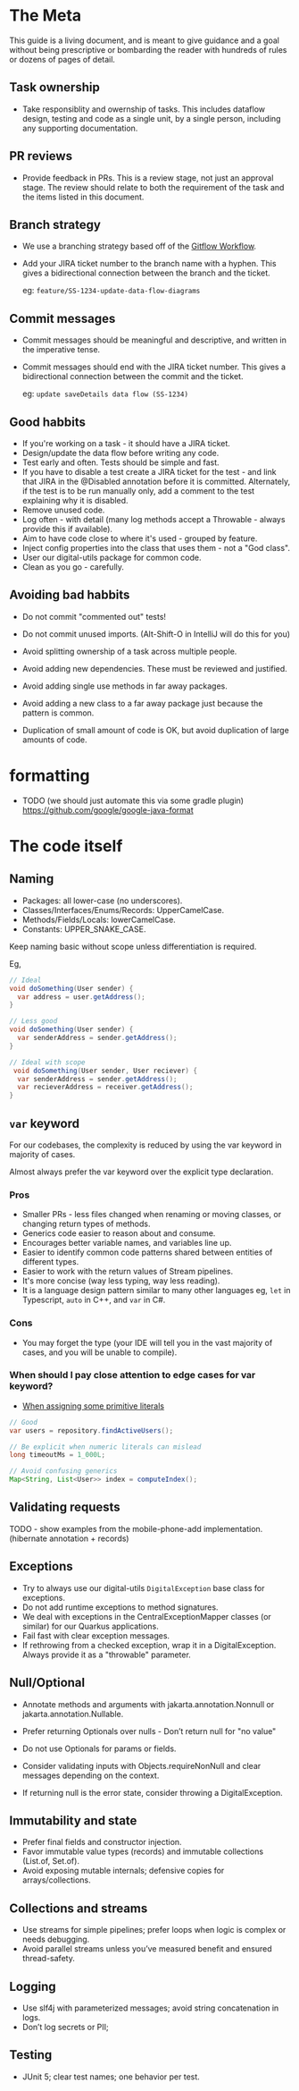 # The Meta
This guide is a living document, and is meant to give guidance and a goal without being prescriptive or bombarding the reader with hundreds of rules or dozens of pages of detail.

## Task ownership
- Take responsiblity and owernship of tasks.
  This includes dataflow design, testing and code as a single unit, by a single person, including any supporting documentation.


## PR reviews
- Provide feedback in PRs.  This is a review stage, not just an approval stage.  The review should relate to both the requirement of the task and the items listed in this document.


## Branch strategy
- We use a branching strategy based off of the [Gitflow Workflow](https://www.atlassian.com/git/tutorials/comparing-workflows/gitflow-workflow).


- Add your JIRA ticket number to the branch name with a hyphen.  This gives a bidirectional connection between the branch and the ticket.

  eg: `feature/SS-1234-update-data-flow-diagrams`


## Commit messages
- Commit messages should be meaningful and descriptive, and written in the imperative tense.
- Commit messages should end with the JIRA ticket number.  This gives a bidirectional connection between the commit and the ticket.

  eg: `update saveDetails data flow (SS-1234)`


## Good habbits
- If you're working on a task - it should have a JIRA ticket.
- Design/update the data flow before writing any code.
- Test early and often.  Tests should be simple and fast.
- If you have to disable a test create a JIRA ticket for the test - and link that JIRA in the @Disabled annotation before it is committed.
  Alternately, if the test is to be run manually only, add a comment to the test explaining why it is disabled.
- Remove unused code.
- Log often - with detail (many log methods accept a Throwable - always provide this if available).
- Aim to have code close to where it's used - grouped by feature.
- Inject config properties into the class that uses them - not a "God class".
- User our digital-utils package for common code.
- Clean as you go - carefully.


## Avoiding bad habbits
- Do not commit "commented out" tests!

- Do not commit unused imports.  (Alt-Shift-O in IntelliJ will do this for you)

- Avoid splitting ownership of a task across multiple people.

- Avoid adding new dependencies.  These must be reviewed and justified.

- Avoid adding single use methods in far away packages.

- Avoid adding a new class to a far away package just because the pattern is common.

- Duplication of small amount of code is OK, but avoid duplication of large amounts of code.


# formatting
- TODO (we should just automate this via some gradle plugin)
https://github.com/google/google-java-format


# The code itself
## Naming
- Packages: all lower-case (no underscores).
- Classes/Interfaces/Enums/Records: UpperCamelCase.
- Methods/Fields/Locals: lowerCamelCase.
- Constants: UPPER_SNAKE_CASE.

Keep naming basic without scope unless differentiation is required.

Eg,
```java
// Ideal
void doSomething(User sender) {
  var address = user.getAddress();
}

// Less good
void doSomething(User sender) {
  var senderAddress = sender.getAddress();
}

// Ideal with scope
 void doSomething(User sender, User reciever) {
  var senderAddress = sender.getAddress();
  var recieverAddress = receiver.getAddress();
}
```

## `var` keyword

For our codebases, the complexity is reduced by using the var keyword in majority of cases.

Almost always prefer the var keyword over the explicit type declaration.


### Pros
- Smaller PRs - less files changed when renaming or moving classes, or changing return types of methods.
- Generics code easier to reason about and consume.
- Encourages better variable names, and variables line up.
- Easier to identify common code patterns shared between entities of different types.
- Easier to work with the return values of Stream pipelines.
- It's more concise (way less typing, way less reading).
- It is a language design pattern similar to many other languages eg, `let` in Typescript, `auto` in C++, and `var` in C#.


### Cons
- You may forget the type (your IDE will tell you in the vast majority of cases, and you will be unable to compile).


### When should I pay close attention to edge cases for var keyword?
- [When assigning some primitive literals](https://openjdk.org/projects/amber/guides/lvti-style-guide#G7)

```java
// Good
var users = repository.findActiveUsers();

// Be explicit when numeric literals can mislead
long timeoutMs = 1_000L;

// Avoid confusing generics
Map<String, List<User>> index = computeIndex();
```


## Validating requests
TODO - show examples from the mobile-phone-add implementation. (hibernate annotation + records)

## Exceptions
- Try to always use our digital-utils `DigitalException` base class for exceptions.
- Do not add runtime exceptions to method signatures.
- We deal with exceptions in the CentralExceptionMapper classes (or similar) for our Quarkus applications.
- Fail fast with clear exception messages.
- If rethrowing from a checked exception, wrap it in a DigitalException.  Always provide it as a "throwable" parameter.


## Null/Optional
- Annotate methods and arguments with jakarta.annotation.Nonnull or jakarta.annotation.Nullable.

- Prefer returning Optionals over nulls - Don’t return null for "no value"
- Do not use Optionals for params or fields.

- Consider validating inputs with Objects.requireNonNull and clear messages depending on the context.

- If returning null is the error state, consider throwing a DigitalException.

## Immutability and state

- Prefer final fields and constructor injection.
- Favor immutable value types (records) and immutable collections (List.of, Set.of).
- Avoid exposing mutable internals; defensive copies for arrays/collections.

## Collections and streams

- Use streams for simple pipelines; prefer loops when logic is complex or needs debugging.
- Avoid parallel streams unless you’ve measured benefit and ensured thread-safety.

## Logging
- Use slf4j with parameterized messages; avoid string concatenation in logs.
- Don’t log secrets or PII;


## Testing
- JUnit 5; clear test names; one behavior per test.